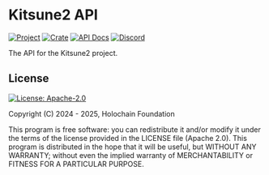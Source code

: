 # Kitsune2 API

[![Project](https://img.shields.io/badge/project-kitsune2-purple.svg?style=flat-square)](https://github.com/holochain/kitsune2)
[![Crate](https://img.shields.io/crates/v/kitsune2_api.svg)](https://crates.io/crates/kitsune2_api)
[![API Docs](https://docs.rs/kitsune2_api/badge.svg)](https://docs.rs/kitsune2_api)
[![Discord](https://img.shields.io/badge/Discord-blue.svg?style=flat-square)](https://discord.gg/k55DS5dmPH)

The API for the Kitsune2 project.

## License
[![License: Apache-2.0](https://img.shields.io/badge/License-Apache%202.0-blue.svg)](https://www.apache.org/licenses/LICENSE-2.0)

Copyright (C) 2024 - 2025, Holochain Foundation

This program is free software: you can redistribute it and/or modify it under the terms of the license
provided in the LICENSE file (Apache 2.0).  This program is distributed in the hope that it will be useful,
but WITHOUT ANY WARRANTY; without even the implied warranty of MERCHANTABILITY or FITNESS FOR A PARTICULAR
PURPOSE.
